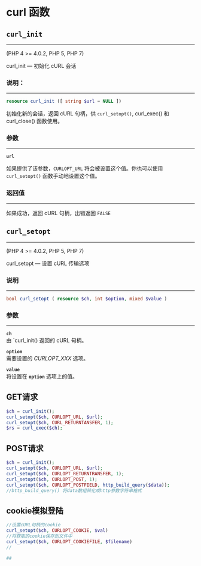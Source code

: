 # curl 函数

## `curl_init`

---

(PHP 4 >= 4.0.2, PHP 5, PHP 7)

curl_init — 初始化 cURL 会话

### 说明： 

---

```php
resource curl_init ([ string $url = NULL ])
```

初始化新的会话，返回 cURL 句柄，供 `curl_setopt()`, curl_exec() 和 curl_close() 函数使用。

### 参数

---

**`url`**

如果提供了该参数，`CURLOPT_URL` 将会被设置这个值。你也可以使用 `curl_setopt()` 函数手动地设置这个值。

### 返回值

---

如果成功，返回 cURL 句柄，出错返回 `FALSE`

## `curl_setopt`

---

(PHP 4 >= 4.0.2, PHP 5, PHP 7)

curl_setopt — 设置 cURL 传输选项

### 说明

---

```php
bool curl_setopt ( resource $ch, int $option, mixed $value )
```

### 参数

---

**`ch`**  
由 `curl_init() 返回的 cURL 句柄。

**`option`**  
需要设置的 *CURLOPT_XXX* 选项。

**`value`**  
将设置在 **`option`** 选项上的值。


## GET请求

```php
$ch = curl_init();
curl_setopt($ch, CURLOPT_URL, $url);
curl_setopt($ch, CURL_RETURNTANSFER, 1);
$rs = curl_exec($ch);
```

## POST请求

```php
$ch = curl_init();
curl_setopt($ch, CURLOPT_URL, $url);
curl_setopt($ch, CURLOPT_RETURNTRANSFER, 1);
curl_setopt($ch, CURLOPT_POST, 1);
curl_setopt($ch, CURLOPT_POSTFIELD, http_build_query($data));
//bttp_build_query() 将data数组转化成http参数字符串格式
```

## cookie模拟登陆

```php
//设置cURL句柄的cookie
curl_setopt($ch, CURLOPT_COOKIE, $val)
//将获取的cookie保存到文件中
curl_setopt($ch, CURLOPT_COOKIEFILE, $filename)
//

## 